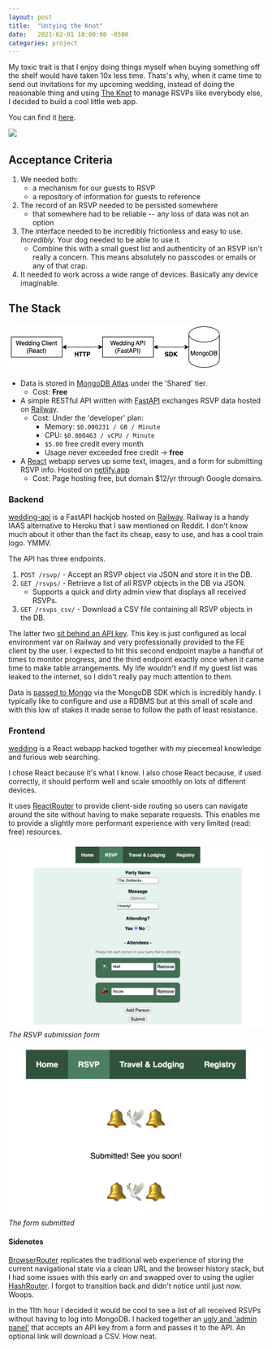 ```yaml
---
layout: post
title:  "Untying the Knot"
date:   2021-02-01 18:00:00 -0500
categories: project
---
```

My toxic trait is that I enjoy doing things myself when buying something off the shelf would have taken 10x less time. Thats's why, when it came time to send out invitations for my upcoming wedding, instead of doing the reasonable thing and using [The Knot](www.theknot.com) to manage RSVPs like everybody else, I decided to build a cool little web app.

You can find it [here](https://www.nicoleandmatt2022.com).

![](/assets/theknot/landing.png)

## Acceptance Criteria
1. We needed both:
    * a mechanism for our guests to RSVP
    * a repository of information for guests to reference
2. The record of an RSVP needed to be persisted somewhere
    * that somewhere had to be reliable -- any loss of data was not an option
3. The interface needed to be incredibly frictionless and easy to use. *Incredibly.* Your dog needed to be able to use it.
    * Combine this with a small guest list and authenticity of an RSVP isn't really a concern. This means absolutely no passcodes or emails or any of that crap.
4. It needed to work across a wide range of devices. Basically any device imaginable. 

## The Stack
![](/assets/theknot/diagram.png)
* Data is stored in [MongoDB Atlas](https://www.mongodb.com/pricing) under the 'Shared' tier.
    * Cost: **Free**
* A simple RESTful API written with [FastAPI](https://fastapi.tiangolo.com/) exchanges RSVP data hosted on [Railway](https://railway.app/).
    * Cost: Under the 'developer' plan:
        * Memory: `$0.000231 / GB / Minute`
        * CPU: `$0.000463 / vCPU / Minute`
        * `$5.00` free credit every month
        * Usage never exceeded free credit -> **free**
* A [React](https://reactjs.org/) webapp serves up some text, images, and a form for submitting RSVP info. Hosted on [netlify.app](https://app.netlify.com/)
    * Cost: Page hosting free, but domain $12/yr through Google domains. 

### Backend
[wedding-api](https://github.com/matt-goldeck/wedding-api) is a FastAPI hackjob hosted on [Railway](https://railway.app/). Railway is a handy IAAS alternative to Heroku that I saw mentioned on Reddit. I don't know much about it other than the fact its cheap, easy to use, and has a cool train logo. YMMV.

The API has three endpoints.
1. `POST /rsvp/` - Accept an RSVP object via JSON and store it in the DB.
2. `GET /rsvps/` - Retrieve a list of all RSVP objects in the DB via JSON.
    * Supports a quick and dirty admin view that displays all received RSVPs.
3. `GET /rsvps_csv/` - Download a CSV file containing all RSVP objects in the DB.

The latter two [sit behind an API key](https://github.com/matt-goldeck/wedding-api/blob/master/main.py#L48). This key is just configured as local environment var on Railway and very professionally provided to the FE client by the user. I expected to hit this second endpoint maybe a handful of times to monitor progress, and the third endpoint exactly once when it came time to make table arrangements. My life wouldn't end if my guest list was leaked to the internet, so I didn't really pay much attention to them.

Data is [passed to Mongo](https://github.com/matt-goldeck/wedding-api/blob/master/clients/database.py#L19) via the MongoDB SDK which is incredibly handy. I typically like to configure and use a RDBMS but at this small of scale and with this low of stakes it made sense to follow the path of least resistance. 

### Frontend
[wedding]() is a React webapp hacked together with my piecemeal knowledge and furious web searching.

I chose React because it's what I know. I also chose React because, if used correctly, it should perform well and scale smoothly on lots of different devices. 

It uses [ReactRouter](https://reactrouter.com/en/main/start/overview) to provide client-side routing so users can navigate around the site without having to make separate requests. This enables me to provide a slightly more performant experience with very limited (read: free) resources.

![](/assets/theknot/form.png)
*The RSVP submission form*

![](/assets/theknot/form-submitted.png)
*The form submitted*

#### Sidenotes
[BrowserRouter](https://reactrouter.com/en/main/router-components/browser-router) replicates the traditional web experience of storing the current navigational state via a clean URL and the browser history stack, but I had some issues with this early on and swapped over to using the uglier [HashRouter](https://reactrouter.com/en/main/router-components/hash-router). I forgot to transition back and didn't notice until just now. Woops.


In the 11th hour I decided it would be cool to see a list of all received RSVPs without having to log into MongoDB. I hacked together an [ugly and 'admin panel'](https://github.com/matt-goldeck/wedding/blob/master/src/rsvp_list/RSVPList.js) that accepts an API key from a form and passes it to the API. An optional link will download a CSV. How neat.